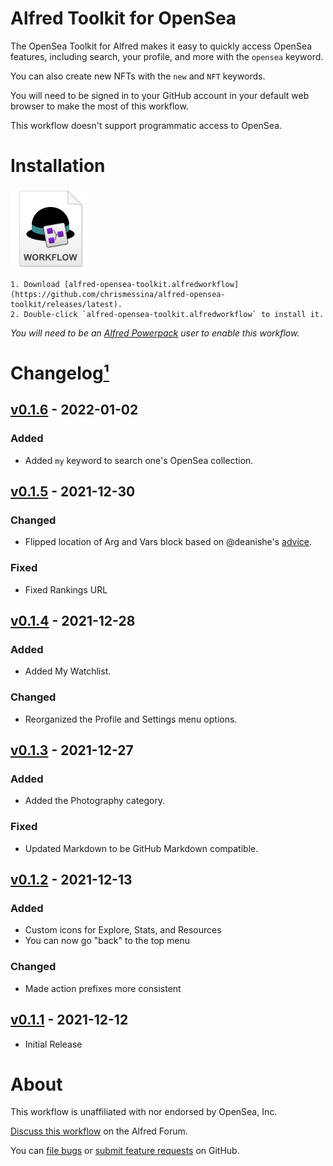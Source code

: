 # Alfred Toolkit for OpenSea

The OpenSea Toolkit for Alfred makes it easy to quickly access OpenSea features, including search, your profile, and more with the `opensea` keyword.

You can also create new NFTs with the `new` and `NFT` keywords.

You will need to be signed in to your GitHub account in your default web browser to make the most of this workflow.

This workflow doesn't support programmatic access to OpenSea.

# Installation

<a href="https://github.com/chrismessina/alfred-opensea-toolkit/releases/latest"><img src="./assets/icon-workflow.png" alt="Workflow File Icon" width="128" height="128"></a>

    1. Download [alfred-opensea-toolkit.alfredworkflow](https://github.com/chrismessina/alfred-opensea-toolkit/releases/latest).
    2. Double-click `alfred-opensea-toolkit.alfredworkflow` to install it.

_You will need to be an [Alfred Powerpack](https://www.alfredapp.com/powerpack/) user to enable this workflow._


# Changelog[¹](https://keepachangelog.com/)

## [v0.1.6](https://github.com/chrismessina/alfred-opensea-toolkit/releases/tag/v0.1.6) - 2022-01-02
### Added
- Added `my` keyword to search one's OpenSea collection.

## [v0.1.5](https://github.com/chrismessina/alfred-opensea-toolkit/releases/tag/v0.1.5) - 2021-12-30
### Changed
- Flipped location of Arg and Vars block based on @deanishe's [advice](https://www.alfredforum.com/topic/17767-creating-nested-navigation-trees-with-list-filters/#comment-91799).
### Fixed
- Fixed Rankings URL

## [v0.1.4](https://github.com/chrismessina/alfred-opensea-toolkit/releases/tag/v0.1.4) - 2021-12-28
### Added
- Added My Watchlist.
### Changed
- Reorganized the Profile and Settings menu options.

## [v0.1.3](https://github.com/chrismessina/alfred-opensea-toolkit/releases/tag/v0.1.3) - 2021-12-27
### Added
- Added the Photography category.
### Fixed
- Updated Markdown to be GitHub Markdown compatible.


## [v0.1.2](https://github.com/chrismessina/alfred-opensea-toolkit/releases/tag/v0.1.2) - 2021-12-13
### Added
- Custom icons for Explore, Stats, and Resources
- You can now go "back" to the top menu

### Changed
- Made action prefixes more consistent

## [v0.1.1](https://github.com/chrismessina/alfred-opensea-toolkit/releases/tag/v0.1.1) - 2021-12-12
- Initial Release


# About

This workflow is unaffiliated with nor endorsed by OpenSea, Inc.


[Discuss this workflow](https://www.alfredforum.com/topic/17683-workflow-alfred-toolkit-for-opensea/) on the Alfred Forum.

You can [file bugs](https://github.com/chrismessina/alfred-opensea-toolkit/issues/new) or [submit feature requests](https://github.com/chrismessina/alfred-opensea-toolkit/issues/new) on GitHub.
